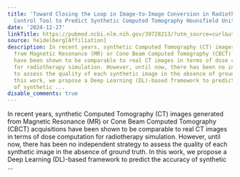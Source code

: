 ```yaml
---
title: 'Toward Closing the Loop in Image-to-Image Conversion in Radiotherapy: A Quality
  Control Tool to Predict Synthetic Computed Tomography Hounsfield Unit Accuracy'
date: '2024-12-27'
linkTitle: https://pubmed.ncbi.nlm.nih.gov/39728213/?utm_source=curl&utm_medium=rss&utm_campaign=pubmed-2&utm_content=1FakS-2QOkCT8HsMOQP1bCRQ4YzyumYOmxmF0moLsQ3dFB1E9V&fc=20220326224207&ff=20241228170645&v=2.18.0.post9+e462414
source: heidelberg[Affiliation]
description: In recent years, synthetic Computed Tomography (CT) images generated
  from Magnetic Resonance (MR) or Cone Beam Computed Tomography (CBCT) acquisitions
  have been shown to be comparable to real CT images in terms of dose computation
  for radiotherapy simulation. However, until now, there has been no independent strategy
  to assess the quality of each synthetic image in the absence of ground truth. In
  this work, we propose a Deep Learning (DL)-based framework to predict the accuracy
  of synthetic ...
disable_comments: true
---
```

In recent years, synthetic Computed Tomography (CT) images generated from Magnetic Resonance (MR) or Cone Beam Computed Tomography (CBCT) acquisitions have been shown to be comparable to real CT images in terms of dose computation for radiotherapy simulation. However, until now, there has been no independent strategy to assess the quality of each synthetic image in the absence of ground truth. In this work, we propose a Deep Learning (DL)-based framework to predict the accuracy of synthetic ...